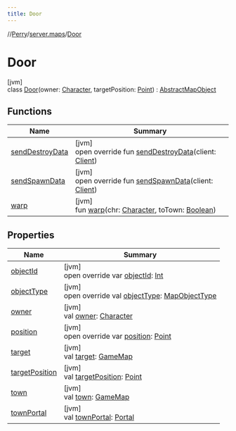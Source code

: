 ```yaml
---
title: Door
---
```

//[Perry](../../../index.html)/[server.maps](../index.html)/[Door](index.html)



# Door



[jvm]\
class [Door](index.html)(owner: [Character](../../client/-character/index.html), targetPosition: [Point](https://docs.oracle.com/javase/8/docs/api/java/awt/Point.html)) : [AbstractMapObject](../-abstract-map-object/index.html)



## Functions


| Name | Summary |
|---|---|
| [sendDestroyData](send-destroy-data.html) | [jvm]<br>open override fun [sendDestroyData](send-destroy-data.html)(client: [Client](../../client/-client/index.html)) |
| [sendSpawnData](send-spawn-data.html) | [jvm]<br>open override fun [sendSpawnData](send-spawn-data.html)(client: [Client](../../client/-client/index.html)) |
| [warp](warp.html) | [jvm]<br>fun [warp](warp.html)(chr: [Character](../../client/-character/index.html), toTown: [Boolean](https://kotlinlang.org/api/latest/jvm/stdlib/kotlin/-boolean/index.html)) |


## Properties


| Name | Summary |
|---|---|
| [objectId](../-abstract-map-object/object-id.html) | [jvm]<br>open override var [objectId](../-abstract-map-object/object-id.html): [Int](https://kotlinlang.org/api/latest/jvm/stdlib/kotlin/-int/index.html) |
| [objectType](object-type.html) | [jvm]<br>open override val [objectType](object-type.html): [MapObjectType](../-map-object-type/index.html) |
| [owner](owner.html) | [jvm]<br>val [owner](owner.html): [Character](../../client/-character/index.html) |
| [position](position.html) | [jvm]<br>open override var [position](position.html): [Point](https://docs.oracle.com/javase/8/docs/api/java/awt/Point.html) |
| [target](target.html) | [jvm]<br>val [target](target.html): [GameMap](../-game-map/index.html) |
| [targetPosition](target-position.html) | [jvm]<br>val [targetPosition](target-position.html): [Point](https://docs.oracle.com/javase/8/docs/api/java/awt/Point.html) |
| [town](town.html) | [jvm]<br>val [town](town.html): [GameMap](../-game-map/index.html) |
| [townPortal](town-portal.html) | [jvm]<br>val [townPortal](town-portal.html): [Portal](../../server/-portal/index.html) |

